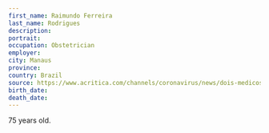 ```yaml
---
first_name: Raimundo Ferreira
last_name: Rodrigues
description: 
portrait: 
occupation: Obstetrician
employer: 
city: Manaus
province: 
country: Brazil
source: https://www.acritica.com/channels/coronavirus/news/dois-medicos-internados-com-suspeita-de-covid-19-morrem-em-manaus
birth_date: 
death_date: 
---
```


75 years old.